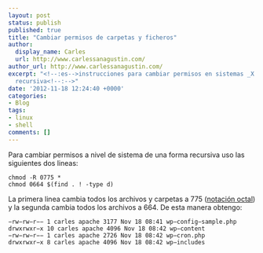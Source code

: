 ```yaml
---
layout: post
status: publish
published: true
title: "Cambiar permisos de carpetas y ficheros"
author:
  display_name: Carles
  url: http://www.carlessanagustin.com/
author_url: http://www.carlessanagustin.com/
excerpt: "<!--:es-->instrucciones para cambiar permisos en sistemas _X de una forma
  recursiva<!--:-->"
date: '2012-11-18 12:24:40 +0000'
categories:
- Blog
tags:
- linux
- shell
comments: []
---
```

Para cambiar permisos a nivel de sistema de una forma recursiva uso las siguientes dos lineas:

```shell
chmod -R 0775 *
chmod 0664 $(find . ! -type d)
```

La primera linea cambia todos los archivos y carpetas a 775 ([notación octal](es.wikipedia.org/wiki/Permisos_de_acceso_a_archivos#Notaci.C3.B3n_octal "Notación Octal")) y la segunda cambia todos los archivos a 664\. De esta manera obtengo:

```shell
−rw−rw−r−− 1 carles apache 3177 Nov 18 08:41 wp−config−sample.php
drwxrwxr−x 10 carles apache 4096 Nov 18 08:42 wp−content
−rw−rw−r−− 1 carles apache 2726 Nov 18 08:42 wp−cron.php
drwxrwxr−x 8 carles apache 4096 Nov 18 08:42 wp−includes
```
